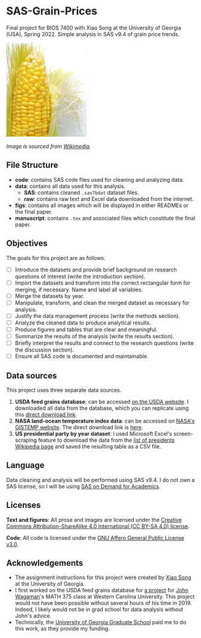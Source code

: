 # SAS-Grain-Prices
Final project for BIOS 7400 with Xiao Song at the University of Georgia (USA), Spring 2022. Simple analysis in SAS v9.4 of grain price trends.

<img src="figs/corn.jpg" height="250">

*Image is sourced from [Wikimedia](https://commons.wikimedia.org/wiki/File:Corn_on_the_cob.jpg).*

## File Structure
- **code**: contains SAS code files used for cleaning and analyzing data.
- **data**: contains all data used for this analysis.
  - **SAS**: contains cleaned `.sas7bdat` dataset files.
  - **raw**: contains raw text and Excel data downloaded from the internet.
- **figs**: contains all images which will be displayed in either READMEs or the final paper.
- **manuscript**: contains `.tex` and associated files which constitute the final paper.

## Objectives

The goals for this project are as follows.
- [ ] Introduce the datasets and provide brief background on research questions of interest (write the introduction section).
- [ ] Import the datasets and transform into the correct rectangular form for merging, if necessary. Name and label all variables.
- [ ] Merge the datasets by year.
- [ ] Manipulate, transform, and clean the merged dataset as necessary for analysis.
- [ ] Justify the data management process (write the methods section).
- [ ] Analyze the cleaned data to produce analytical results.
- [ ] Produce figures and tables that are clear and meaningful.
- [ ] Summarize the results of the analysis (write the results section).
- [ ] Briefly interpret the results and connect to the research questions (write the discussion section).
- [ ] Ensure all SAS code is documented and maintainable.

## Data sources

This project uses three separate data sources.

1. **USDA feed grains database**: can be accessed [on the USDA website](https://www.ers.usda.gov/data-products/feed-grains-database/). I downloaded all data from the database, which you can replicate using this [direct download link](https://www.ers.usda.gov/webdocs/DataFiles/50048/Feed%20Grains%20Yearbook%20Tables-All%20Years.xls?v=4138.8).
2. **NASA land-ocean temperature index data**: can be accessed on [NASA's GISTEMP website](https://data.giss.nasa.gov/gistemp/). The direct download link is [here](https://data.giss.nasa.gov/gistemp/tabledata_v4/NH.Ts+dSST.txt).
3. **US presidential party by year dataset**: I used Microsoft Excel's screen-scraping feature to download the data from the [list of presidents Wikipedia page](https://en.wikipedia.org/wiki/List_of_presidents_of_the_United_States) and saved the resulting table as a CSV file.

## Language

Data cleaning and analysis will be performed using SAS v9.4. I do not own a SAS license, so I will be using [SAS on Demand for Academics](https://www.sas.com/en_us/software/on-demand-for-academics.html). 

## Licenses

**Text and figures**: All prose and images are licensed under the [Creative Commons Attribution-ShareAlike 4.0 International (CC BY-SA 4.0) license](https://creativecommons.org/licenses/by-sa/4.0/).

**Code**: All code is licensed under the [GNU Affero General Public License v3.0](/LICENSE).

## Acknowledgements

* The assignment instructions for this project were created by [Xiao Song](https://publichealth.uga.edu/faculty-member/xiao-song/) at the University of Georgia.
* I first worked on the USDA feed grains database for [a project](https://github.com/wzbillings/Corn-Price-Analysis) for [John Wagaman](https://www.wcu.edu/faculty/jcwagaman.aspx)'s MATH 375 class at Western Carolina University. This project would not have been possible without several hours of his time in 2019. Indeed, I likely would not be in grad school for data analysis without John's advice.
* Technically, the [University of Georgia Graduate School](https://grad.uga.edu) paid me to do this work, as they provide my funding.
